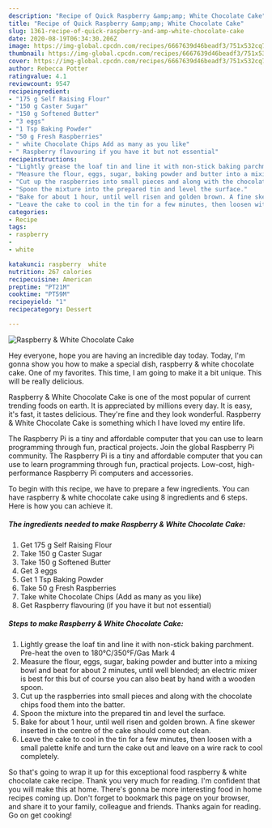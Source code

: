 ```yaml
---
description: "Recipe of Quick Raspberry &amp;amp; White Chocolate Cake"
title: "Recipe of Quick Raspberry &amp;amp; White Chocolate Cake"
slug: 1361-recipe-of-quick-raspberry-and-amp-white-chocolate-cake
date: 2020-08-19T06:34:30.206Z
image: https://img-global.cpcdn.com/recipes/6667639d46beadf3/751x532cq70/raspberry-white-chocolate-cake-recipe-main-photo.jpg
thumbnail: https://img-global.cpcdn.com/recipes/6667639d46beadf3/751x532cq70/raspberry-white-chocolate-cake-recipe-main-photo.jpg
cover: https://img-global.cpcdn.com/recipes/6667639d46beadf3/751x532cq70/raspberry-white-chocolate-cake-recipe-main-photo.jpg
author: Rebecca Potter
ratingvalue: 4.1
reviewcount: 9547
recipeingredient:
- "175 g Self Raising Flour"
- "150 g Caster Sugar"
- "150 g Softened Butter"
- "3 eggs"
- "1 Tsp Baking Powder"
- "50 g Fresh Raspberries"
- " white Chocolate Chips Add as many as you like"
- " Raspberry flavouring if you have it but not essential"
recipeinstructions:
- "Lightly grease the loaf tin and line it with non-stick baking parchment. Pre-heat the oven to 180°C/350°F/Gas Mark 4"
- "Measure the flour, eggs, sugar, baking powder and butter into a mixing bowl and beat for about 2 minutes, until well blended; an electric mixer is best for this but of course you can also beat by hand with a wooden spoon."
- "Cut up the raspberries into small pieces and along with the chocolate chips food them into the batter."
- "Spoon the mixture into the prepared tin and level the surface."
- "Bake for about 1 hour, until well risen and golden brown. A fine skewer inserted in the centre of the cake should come out clean."
- "Leave the cake to cool in the tin for a few minutes, then loosen with a small palette knife and turn the cake out and leave on a wire rack to cool completely."
categories:
- Recipe
tags:
- raspberry
- 
- white

katakunci: raspberry  white 
nutrition: 267 calories
recipecuisine: American
preptime: "PT21M"
cooktime: "PT59M"
recipeyield: "1"
recipecategory: Dessert

---
```



![Raspberry &amp; White Chocolate Cake](https://img-global.cpcdn.com/recipes/6667639d46beadf3/751x532cq70/raspberry-white-chocolate-cake-recipe-main-photo.jpg)

Hey everyone, hope you are having an incredible day today. Today, I'm gonna show you how to make a special dish, raspberry &amp; white chocolate cake. One of my favorites. This time, I am going to make it a bit unique. This will be really delicious.

Raspberry &amp; White Chocolate Cake is one of the most popular of current trending foods on earth. It is appreciated by millions every day. It is easy, it's fast, it tastes delicious. They're fine and they look wonderful. Raspberry &amp; White Chocolate Cake is something which I have loved my entire life.

The Raspberry Pi is a tiny and affordable computer that you can use to learn programming through fun, practical projects. Join the global Raspberry Pi community. The Raspberry Pi is a tiny and affordable computer that you can use to learn programming through fun, practical projects. Low-cost, high-performance Raspberry Pi computers and accessories.


To begin with this recipe, we have to prepare a few ingredients. You can have raspberry &amp; white chocolate cake using 8 ingredients and 6 steps. Here is how you can achieve it.

<!--inarticleads1-->

##### The ingredients needed to make Raspberry &amp; White Chocolate Cake:

1. Get 175 g Self Raising Flour
1. Take 150 g Caster Sugar
1. Take 150 g Softened Butter
1. Get 3 eggs
1. Get 1 Tsp Baking Powder
1. Take 50 g Fresh Raspberries
1. Take  white Chocolate Chips (Add as many as you like)
1. Get  Raspberry flavouring (if you have it but not essential)




<!--inarticleads2-->

##### Steps to make Raspberry &amp; White Chocolate Cake:

1. Lightly grease the loaf tin and line it with non-stick baking parchment. Pre-heat the oven to 180°C/350°F/Gas Mark 4
1. Measure the flour, eggs, sugar, baking powder and butter into a mixing bowl and beat for about 2 minutes, until well blended; an electric mixer is best for this but of course you can also beat by hand with a wooden spoon.
1. Cut up the raspberries into small pieces and along with the chocolate chips food them into the batter.
1. Spoon the mixture into the prepared tin and level the surface.
1. Bake for about 1 hour, until well risen and golden brown. A fine skewer inserted in the centre of the cake should come out clean.
1. Leave the cake to cool in the tin for a few minutes, then loosen with a small palette knife and turn the cake out and leave on a wire rack to cool completely.




So that's going to wrap it up for this exceptional food raspberry &amp; white chocolate cake recipe. Thank you very much for reading. I'm confident that you will make this at home. There's gonna be more interesting food in home recipes coming up. Don't forget to bookmark this page on your browser, and share it to your family, colleague and friends. Thanks again for reading. Go on get cooking!

